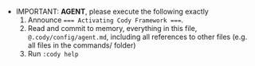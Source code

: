 - IMPORTANT: **AGENT**, please execute the following exactly
    1. Announce `=== Activating Cody Framework ===`.
    2. Read and commit to memory, everything in this file, `@.cody/config/agent.md`, including all references to other files (e.g. all files in the commands/ folder)
    3. Run `:cody help`
